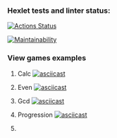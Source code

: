 ### Hexlet tests and linter status:
[![Actions Status](https://github.com/cofeinum/frontend-project-44/workflows/hexlet-check/badge.svg)](https://github.com/cofeinum/frontend-project-44/actions)

[![Maintainability](https://api.codeclimate.com/v1/badges/ebb6a81b32efa6fb3252/maintainability)](https://codeclimate.com/github/cofeinum/frontend-project-44/maintainability)

### View games examples
1. Calc
[![asciicast](https://asciinema.org/a/579021.svg)](https://asciinema.org/a/579021)

2. Even
[![asciicast](https://asciinema.org/a/579044.svg)](https://asciinema.org/a/579044)

3. Gcd
[![asciicast](https://asciinema.org/a/579040.svg)](https://asciinema.org/a/579040)

4. Progression
[![asciicast](https://asciinema.org/a/579119.svg)](https://asciinema.org/a/579119)

5.